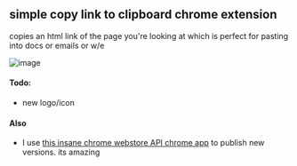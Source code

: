 ## simple copy link to clipboard chrome extension


copies an html link of the page you're looking at which is perfect for pasting into docs or emails or w/e


![image](https://cloud.githubusercontent.com/assets/39191/4747241/2590fe8e-5a59-11e4-99d0-b2bfce0cf078.png)


#### Todo:
  * new logo/icon

#### Also
  * I use [this insane chrome webstore API chrome app](https://github.com/GoogleChrome/chrome-app-samples/tree/master/samples/web-store) to publish new versions. its amazing